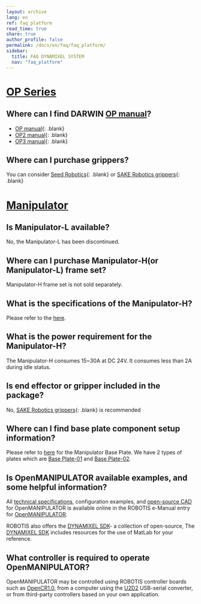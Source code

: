 ```yaml
---
layout: archive
lang: en
ref: faq_platform
read_time: true
share: true
author_profile: false
permalink: /docs/en/faq/faq_platform/
sidebar:
  title: FAQ DYNAMIXEL SYSTEM
  nav: "faq_platform"
---
```


# [OP Series](#op-series)

## **Where can I find DARWIN [OP manual]?**

- [OP manual]{: .blank}
- [OP2 manual]{: .blank}
- [OP3 manual]{: .blank}

## **Where can I purchase grippers?**

You can consider [Seed Robotics]{: .blank} or [SAKE Robotics grippers]{: .blank}

# [Manipulator](#manipulator)

## **Is Manipulator-L available?**

No, the Manipulator-L has been discontinued.

## **Where can I purchase Manipulator-H(or Manipulator-L) frame set?**

Manipulator-H frame set is not sold separately.

## **What is the specifications of the Manipulator-H?**

Please refer to the [here](/docs/en/platform/manipulator_h/introduction/#specifications).

## **What is the power requirement for the Manipulator-H?**

The Manipulator-H consumes 15~30A at DC 24V. It consumes less than 2A during idle status.

## **Is end effector or gripper included in the package?**

No, [SAKE Robotics grippers]{: .blank} is recommended

## **Where can I find base plate component setup information?**

Please refer to [here](http://en.robotis.com/model/search.php?sfl=wr_subject%7C%7Cwr_content&sop=and&stx=base+plate&x=2&y=9) for the Manipulator Base Plate. We have 2 types of plates which are [Base Plate-01](http://en.robotis.com/shop_en/item.php?it_id=905-0019-000) and [Base Plate-02](http://en.robotis.com/shop_en/item.php?it_id=905-0026-000).

## **Is OpenMANIPULATOR available examples, and some helpful information?**

All [technical specifications](/docs/en/platform/openmanipulator_x/specification/#specification), configuration examples, and [open-source CAD](http://en.robotis.com/service/downloadpage.php?ca_id=70g0) for OpenMANIPULATOR is available online in the ROBOTIS e-Manual entry for [OpenMANIPULATOR](/docs/en/platform/openmanipulator_x/overview/).

ROBOTIS also offers the [DYNAMIXEL SDK]- a collection of open-source, The [DYNAMIXEL SDK](http://emanual.robotis.com/docs/en/software/dynamixel/dynamixel_sdk/overview/#dynamixel-sdk) includes resources for the use of MatLab for your reference.

## **What controller is required to operate OpenMANIPULATOR?**

OpenMANIPULATOR may be controlled using ROBOTIS controller boards such as [OpenCR1.0](http://emanual.robotis.com/docs/en/parts/controller/opencr10/#introduction), from a computer using the [U2D2](http://emanual.robotis.com/docs/en/parts/interface/u2d2/#introduction) USB-serial converter, or from third-party controllers based on your own application.

[op manual]: /docs/en/platform/op/getting_started/
[op2 manual]: /docs/en/platform/op2/getting_started/
[op3 manual]: /docs/en/platform/op3/getting_started/
[seed robotics]: http://www.seedrobotics.com/
[sake robotics grippers]: https://sakerobotics.com/
[dynamixel sdk]: /docs/en/software/dynamixel/dynamixel_sdk/overview/
